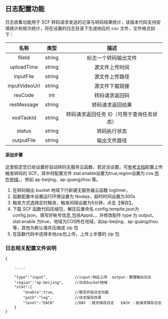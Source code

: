 



## 日志配置功能
日志收集功能用于 SCF 转码请求发送的记录与转码结果统计，该版本代码支持安填统计和按次统计，将在设置的日志目录下生成响应的 csv 文件，文件格式如下：

名称 | 类型 |  描述 
:-: | :-: | :-: 
fileId | string | 标志一个转码输出文件
uploadTime | string | 源文件上传时间
inputFile | string | 源文件上传路径
inputVideoUrl | string | 源文件下载链接
resCode | int | 转码请求返回码
resMessage | string | 转码请求返回结果
vodTaskId | string | 转码请求返回任务 ID（可用于查询任务状态）
status | string | 转码执行状态 
outputFile | string | 输出文件路径



#### 添加步骤
这里假定您已经设置好自动转码无服务云函数，若还没设置，可[参考文档](https://cloud.tencent.com/document/product/266/15572)配置上传触发转码的 SCF，其中将配置文件 stat.enable设置为true,region设置为 cos [所在地域](https://cloud.tencent.com/document/product/436/6224)。，例如 ap-beijing、ap-guangzhou 等。

1. 在转码输出 bucket 地域下行新键无服务器云函数 logtimer，
2. 函数配置中设置运行环境设置为 Nodejs，超时时间设置为300s
3. 触发方式选择定时触发，触发间隔设置为5分钟，点击【保存】。
4. 下载 SCF 函数代码压缩包，解压后重命名 config.templte.json为config.json，填写好帐号信息,包括Appid、，并修改配件 type 为 output，stat.enable 为true，地域为COS所在地域，如ap-beijing、ap-guangzhou等，其他为默认值并压缩成 zip 包
5. 在函数代码中选择本地zip包上传，上传上步骤的 zip 包


### 日志相关配置文件说明

    {

        .....

        "type":"input",            //input:响应上传  output：整理输出日志
        "region":"ap-beijing",     //日志bucket地域
        "stat":{
            "enable":true,         //是否开启日志功能
            "path":"log",          //日志保存目录
            "level":"EACH"         //DAY ：按天保存日志   EACH ：按请求保存日志
        }
    }
